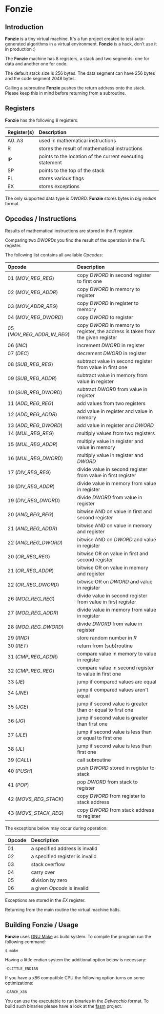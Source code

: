 # Fonzie

## Introduction

**Fonzie** is a tiny virtual machine. It's a fun project created to
test auto-generated algorithms in a virtual environment. **Fonzie**
is a hack, don't use it in production :)

The **Fonzie** machine has 8 registers, a stack and two segments:
one for data and another one for code.

The default stack size is 256 bytes. The data segment can have 256 bytes
and the code segment 2048 bytes.

Calling a subroutine **Fonzie** pushes the return address onto the stack.
Please keep this in mind before returning from a subroutine.


## Registers

**Fonzie** has the following 8 registers:

| Register(s) | Description                                          |
| :----- | :-------------------------------------------------------- |
| A0..A3 | used in mathematical instructions                         |
| R      | stores the result of mathematical instructions            |
| IP     | points to the location of the current executing statement |
| SP     | points to the top of the stack                            |
| FL     | stores various flags                                      |
| EX     | stores exceptions                                        |

The only supported data type is *DWORD*. **Fonzie** stores bytes in *big endian*
format.

## Opcodes / Instructions

Results of mathematical instructions are stored in the *R* register.

Comparing two *DWORDs* you find the result of the operation in the *FL* register.

The following list contains all available *Opcodes*:

| Opcode                         | Description                                                                      |
| :----------------------------- | :------------------------------------------------------------------------------- |
| 01 (*MOV\_REG\_REG*)           | copy *DWORD* in second register to first one                                     |
| 02 (*MOV\_REG\_ADDR*)          | copy *DWORD* in memory to register                                               |
| 03 (*MOV\_ADDR\_REG*)          | copy *DWORD* in register to memory                                               |
| 04 (*MOV\_REG\_DWORD*)         | copy *DWORD* to register                                                         |
| 05 (*MOV\_REG\_ADDR\_IN\_REG*) | copy *DWORD* in memory to register, the address is taken from the given register |
| 06 (*INC*)                     | increment *DWORD* in register                                                    |
| 07 (*DEC*)                     | decrement *DWORD* in register                                                    |
| 08 (*SUB\_REG\_REG*)           | subtract value in second register from value in first one                        |
| 09 (*SUB\_REG\_ADDR*)          | subtract value in memory from value in register                                  |
| 10 (*SUB\_REG\_DWORD*)         | subtract *DWORD* from value in register                                          |
| 11 (*ADD\_REG\_REG*)           | add values from two registers                                                    |
| 12 (*ADD\_REG\_ADDR*)          | add value in register and value in memory                                        |
| 13 (*ADD\_REG\_DWORD*)         | add value in register and *DWORD*                                                |
| 14 (*MUL\_REG\_REG*)           | multiply values from two registers                                               |
| 15 (*MUL\_REG\_ADDR*)          | multiply value in register and value in memory                                   |
| 16 (*MUL\_REG\_DWORD*)         | multiply value in register and *DWORD*                                           |
| 17 (*DIV\_REG\_REG*)           | divide value in second register from value in first register                     |
| 18 (*DIV\_REG\_ADDR*)          | divide value in memory from value in register                                    |
| 19 (*DIV\_REG\_DWORD*)         | divide *DWORD* from value in register                                            |
| 20 (*AND\_REG\_REG*)           | bitwise AND on value in first and second register                                |
| 21 (*AND\_REG\_ADDR*)          | bitwise AND on value in memory and register                                      |
| 22 (*AND\_REG\_DWORD*)         | bitwise AND on *DWORD* and value in register                                     |
| 20 (*OR\_REG\_REG*)            | bitwise OR on value in first and second register                                 |
| 21 (*OR\_REG\_ADDR*)           | bitwise OR on value in memory and register                                       |
| 22 (*OR\_REG\_DWORD*)          | bitwise OR on *DWORD* and value in register                                      |
| 26 (*MOD\_REG\_REG*)           | divide value in second register from value in first register                     |
| 27 (*MOD\_REG\_ADDR*)          | divide value in memory from value in register                                    |
| 28 (*MOD\_REG\_DWORD*)         | divide *DWORD* from value in register                                            |
| 29 (*RND*)                     | store random number in *R*                                                       |
| 30 (*RET*)                     | return from (sub)routine                                                         |
| 31 (*CMP\_REG\_ADDR*)          | compare value in memory to value in register                                     |
| 32 (*CMP\_REG\_REG*)           | compare value in second register to value in first one                           |
| 33 (*JE*)                      | jump if compared values are equal                                                |
| 34 (*JNE*)                     | jump if compared values aren't equal                                             |
| 35 (*JGE*)                     | jump if second value is greater than or equal to first one                       |
| 36 (*JG*)                      | jump if second value is greater than first one                                   |
| 37 (*JLE*)                     | jump if second value is less than or equal to first one                          |
| 38 (*JL*)                      | jump if second value is less than first one                                      |
| 39 (*CALL*)                    | call subroutine                                                                  |
| 40 (*PUSH*)                    | push *DWORD* stored in register to stack                                         |
| 41 (*POP*)                     | pop *DWORD* from stack to register                                               |
| 42 (*MOVS_REG_STACK*)          | copy *DWORD* from register to stack address                                      |
| 43 (*MOVS_STACK_REG*)          | copy *DWORD* from stack address to register                                      |

The exceptions below may occur during operation:

| Opcode | Description                     |
| :----- | :------------------------------ |
| 01     | a specified address is invalid  |
| 02     | a specified register is invalid |
| 03     | stack overflow                  |
| 04     | carry over                      |
| 05     | division by zero                |
| 06     | a given *Opcode* is invalid     |

Exceptions are stored in the *EX* register.

Returning from the main routine the virtual machine halts.

## Building Fonzie / Usage

**Fonzie** uses [GNU Make](https://www.gnu.org/software/make/) as
build system. To compile the program run the following command:

```
$ make
```

Having a little endian system the additional option below is necessary:

```
-DLITTLE_ENDIAN 
```

If you have a x86 compatible CPU the following option turns on some
optimizations:

```
-DARCH_X86
```

You can use the executable to run binaries in the *Delvecchio* format. To
build such binaries please have a look at the
[fasm](https://github.com/20centaurifux/fasm/) project.
